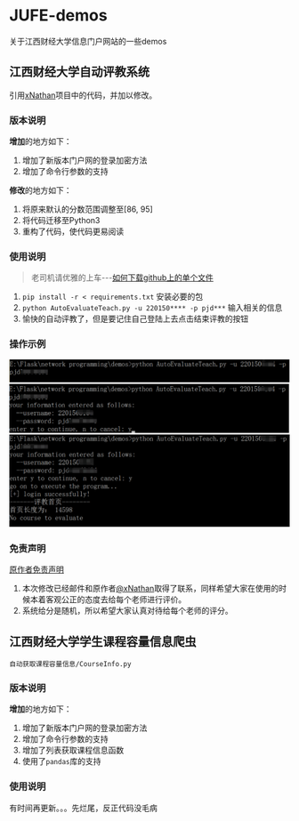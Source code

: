 # JUFE-demos
关于江西财经大学信息门户网站的一些demos

## 江西财经大学自动评教系统
引用[xNathan](https://github.com/xNathan/TeachEvaluation)项目中的代码，并加以修改。
### 版本说明
**增加**的地方如下：
1. 增加了新版本门户网的登录加密方法
2. 增加了命令行参数的支持

**修改**的地方如下：
1. 将原来默认的分数范围调整至\[86, 95]
2. 将代码迁移至Python3
3. 重构了代码，使代码更易阅读

### 使用说明
> 老司机请优雅的上车---[如何下载github上的单个文件](https://www.cnblogs.com/zhaoqingqing/p/5534827.html)

1. `pip install -r < requirements.txt` 安装必要的包
2. `python AutoEvaluateTeach.py -u 220150**** -p pjd***` 输入相关的信息
3. 愉快的自动评教了，但是要记住自己登陆上去点击结束评教的按钮

### 操作示例
![1](https://github.com/poetlife/JUFE-demos/blob/master/pics/1.png)
![2](https://github.com/poetlife/JUFE-demos/blob/master/pics/2.png)
![3](https://github.com/poetlife/JUFE-demos/blob/master/pics/3.png)

### 免责声明
[原作者免责声明](https://github.com/xNathan/TeachEvaluation#免责声明)
1. 本次修改已经邮件和原作者[@xNathan](https://github.com/xNathan)取得了联系，同样希望大家在使用的时候本着客观公正的态度去给每个老师进行评价。
2. 系统给分是随机，所以希望大家认真对待给每个老师的评分。

## 江西财经大学学生课程容量信息爬虫
`自动获取课程容量信息/CourseInfo.py`

### 版本说明
**增加**的地方如下：
1. 增加了新版本门户网的登录加密方法
2. 增加了命令行参数的支持
3. 增加了列表获取课程信息函数
4. 使用了`pandas`库的支持

### 使用说明
有时间再更新。。。先烂尾，反正代码没毛病
